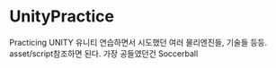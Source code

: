 # UnityPractice
Practicing UNITY
유니티 연습하면서 시도했던 여러 물리엔진들, 기술들 등등.
asset/script참조하면 된다.
가장 공들였던건 Soccerball
